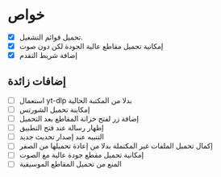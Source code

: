 # خواص

- [x] تحميل قوائم التشغيل.
- [x] إمكانية تحميل مقاطع عالية الجودة لكن دون صوت
- [x] إضافة شريط التقدم

## إضافات زائدة

- [ ] استعمال yt-dlp بدلا من المكتبة الحالية
- [ ] إمكاينة تحميل الشورتس
- [ ] إضافة زر لفتح خزانة المقاطع بعد التحميل
- [ ] إظهار رسالة عند فتح التطبيق
- [ ] التنبيه عند إصدار تحديث جديد
- [ ] إكمال تحميل الملفات غير المكتملة بدلا من إعادة تحميلها من الصفر
- [ ] إمكانية تحميل مقطع جودة عالية مع الصوت
- [ ] المنع من تحميل المقاطع الموسيقية
